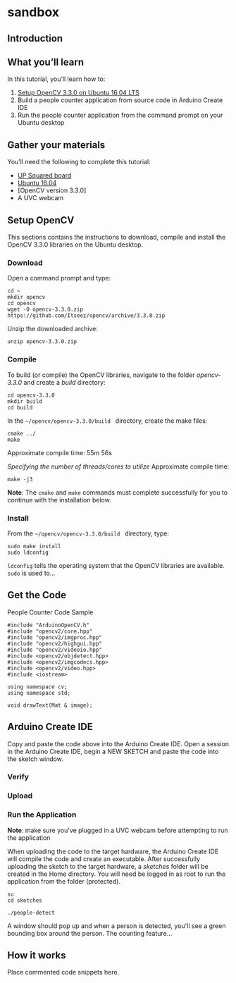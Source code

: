 # sandbox

## Introduction

## What you’ll learn
In this tutorial, you’ll learn how to:
  1.	[Setup OpenCV 3.3.0 on Ubuntu 16.04 LTS](readme.md#setup-opencv)
  2.	Build a people counter application from source code in Arduino Create IDE
  3.	Run the people counter application from the command prompt on your Ubuntu desktop

## Gather your materials
You’ll need the following to complete this tutorial:
  *	[UP Squared board](http://www.up-board.org/upsquared/)
  *	[Ubuntu 16.04](https://)
  * [OpenCV version 3.3.0]
  *	A UVC webcam

## Setup OpenCV

This sections contains the instructions to download, compile and install the OpenCV 3.3.0 libraries on the Ubuntu desktop.

### Download
Open a command prompt and type:

```
cd ~
mkdir opencv
cd opencv
wget -O opencv-3.3.0.zip https://github.com/Itseez/opencv/archive/3.3.0.zip
```
[//]: # (wget -O opencv_contrib-3.3.0.zip https://github.com/Itseez/opencv_contrib/archive/3.3.0.zip)

Unzip the downloaded archive:

```
unzip opencv-3.3.0.zip
```
[//]: # (unzip opencv_contrib-3.3.0.zip)


### Compile
To build (or compile) the OpenCV libraries, navigate to the folder *opencv-3.3.0* and create a *build* directory:

```
cd opencv-3.3.0
mkdir build
cd build
```
In the `~/opencv/opencv-3.3.0/build ` directory, create the make files:

```
cmake ../
make
```
Approximate compile time: 55m 56s

*Specifying the number of threads/cores to utilize*
Approximate compile time:
```
make -j3
```

**Note**: The `cmake` and `make` commands must complete successfully for you to continue with the installation below.

### Install
From the  `~/opencv/opencv-3.3.0/build ` directory, type:
```
sudo make install
sudo ldconfig
```

`ldconfig` tells the operating system that the OpenCV libraries are available. `sudo` is used to...

## Get the Code

People Counter Code Sample

```
#include "ArduinoOpenCV.h"
#include "opencv2/core.hpp"
#include "opencv2/imgproc.hpp"
#include "opencv2/highgui.hpp"
#include "opencv2/videoio.hpp"
#include <opencv2/objdetect.hpp>
#include <opencv2/imgcodecs.hpp>
#include <opencv2/video.hpp>
#include <iostream>

using namespace cv;
using namespace std;

void drawText(Mat & image);
```

## Arduino Create IDE

Copy and paste the code above into the Arduino Create IDE. Open a session in the Arduino Create IDE, begin a NEW SKETCH and paste the code into the sketch window. 

### Verify
[//]: # (insert screenshot of "done verifying...")

### Upload

[//]: # (insert screenshot of "done uploading...")

### Run the Application

**Note**: make sure you've plugged in a UVC webcam before attempting to run the application

When uploading the code to the target hardware, the Arduino Create IDE will compile the code and create an executable. After successfully uploading the sketch to the target hardware, a *sketches* folder will be created in the Home directory. You will need be logged in as root to run the application from the folder (protected).

```
su
cd sketches
```
```
./people-detect
```

A window should pop up and when a person is detected, you'll see a green bounding box around the person. The counting feature... 

## How it works
Place commented code snippets here.
